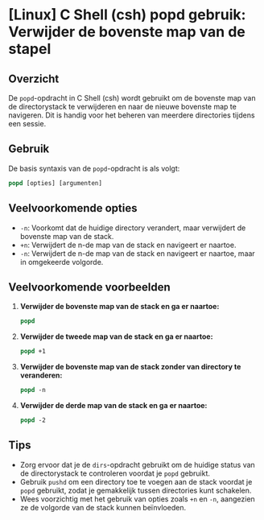 # [Linux] C Shell (csh) popd gebruik: Verwijder de bovenste map van de stapel

## Overzicht
De `popd`-opdracht in C Shell (csh) wordt gebruikt om de bovenste map van de directorystack te verwijderen en naar de nieuwe bovenste map te navigeren. Dit is handig voor het beheren van meerdere directories tijdens een sessie.

## Gebruik
De basis syntaxis van de `popd`-opdracht is als volgt:

```csh
popd [opties] [argumenten]
```

## Veelvoorkomende opties
- `-n`: Voorkomt dat de huidige directory verandert, maar verwijdert de bovenste map van de stack.
- `+n`: Verwijdert de n-de map van de stack en navigeert er naartoe.
- `-n`: Verwijdert de n-de map van de stack en navigeert er naartoe, maar in omgekeerde volgorde.

## Veelvoorkomende voorbeelden

1. **Verwijder de bovenste map van de stack en ga er naartoe:**
   ```csh
   popd
   ```

2. **Verwijder de tweede map van de stack en ga er naartoe:**
   ```csh
   popd +1
   ```

3. **Verwijder de bovenste map van de stack zonder van directory te veranderen:**
   ```csh
   popd -n
   ```

4. **Verwijder de derde map van de stack en ga er naartoe:**
   ```csh
   popd -2
   ```

## Tips
- Zorg ervoor dat je de `dirs`-opdracht gebruikt om de huidige status van de directorystack te controleren voordat je `popd` gebruikt.
- Gebruik `pushd` om een directory toe te voegen aan de stack voordat je `popd` gebruikt, zodat je gemakkelijk tussen directories kunt schakelen.
- Wees voorzichtig met het gebruik van opties zoals `+n` en `-n`, aangezien ze de volgorde van de stack kunnen beïnvloeden.